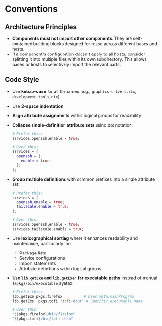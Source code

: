 # Conventions

## Architecture Principles

- **Components must not import other components**. They are self-contained building blocks designed for reuse across different bases and hosts.
- If a component's configuration doesn't apply to all hosts, consider splitting it into multiple files within its own subdirectory. This allows bases or hosts to selectively import the relevant parts.

## Code Style

- Use **kebab-case** for all filenames (e.g., `graphics-drivers.nix`, `development-tools.nix`)
- Use **2-space indentation**
- **Align attribute assignments** within logical groups for readability
- **Collapse single-definition attribute sets** using dot notation:

  ```nix
  # Prefer this:
  services.openssh.enable = true;

  # Over this:
  services = {
    openssh = {
      enable = true;
    };
  };
  ```

- **Group multiple definitions** with common prefixes into a single attribute set:

  ```nix
  # Prefer this:
  services = {
    openssh.enable = true;
    tailscale.enable = true;
  };

  # Over this:
  services.openssh.enable = true;
  services.tailscale.enable = true;
  ```

- Use **lexicographical sorting** where it enhances readability and maintenance, particularly for:
  - Package lists
  - Service configurations
  - Import statements
  - Attribute definitions within logical groups
- **Use `lib.getExe` and `lib.getExe'` for executable paths** instead of manual `${pkg}/bin/executable` syntax:

  ```nix
  # Prefer this:
  lib.getExe pkgs.firefox          # Uses meta.mainProgram
  lib.getExe' pkgs.tofi "tofi-drun" # Specific executable name

  # Over this:
  "${pkgs.firefox}/bin/firefox"
  "${pkgs.tofi}/bin/tofi-drun"
  ```
